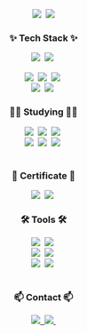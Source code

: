 <div align="center">
  <img src="https://github.com/user-attachments/assets/0d901196-6fce-46e4-8832-d44632dd9e95" />&nbsp
  <img src="https://readme-typing-svg.demolab.com?font=Fira+Code&weight=1000&pause=1000&color=B6D6F7&center=true&vCenter=true&width=435&lines=Learning+AI+and+Data+Science+on+FoodTech">
</div>

<!--내용 부분-->
<h3 align="center">✨ Tech Stack ✨</h3>
<div align="center">
  <img src="https://img.shields.io/badge/python-3670A0?style=for-the-badge&logo=python&logoColor=ffdd54" />&nbsp
  <img src="https://img.shields.io/badge/ChatGPT-000000?style=for-the-badge&logo=openai&logoColor=white" />&nbsp
</div>

<br>

<div align="center">
  <img src="https://img.shields.io/badge/NumPy-013243?style=for-the-badge&logo=NumPy&logoColor=white" />&nbsp
  <img src="https://img.shields.io/badge/Pandas-150458?style=for-the-badge&logo=Pandas&logoColor=white" />&nbsp
  <img src="https://img.shields.io/badge/PyTorch-EE4C2C?style=for-the-badge&logo=PyTorch&logoColor=white" />&nbsp;
</div>
<div align="center">
  <img src="https://img.shields.io/badge/Matplotlib-11557C?style=for-the-badge&logo=Matplotlib&logoColor=white" />&nbsp
  <img src="https://img.shields.io/badge/Seaborn-3776AB?style=for-the-badge&logo=Seaborn&logoColor=white" />&nbsp
</div>


<h3 align="center">👨‍🎓 Studying 👨‍🎓</h3>
<div align="center">
  <img src="https://img.shields.io/badge/Scikit--learn-F7931E?style=for-the-badge&logo=scikit-learn&logoColor=white" />&nbsp
  <img src="https://img.shields.io/badge/Spark-E25A1C?style=for-the-badge&logo=apachespark&logoColor=white" />&nbsp
  <img src="https://img.shields.io/badge/SQL-003B57?style=for-the-badge&logo=MySQL&logoColor=white" />&nbsp
</div>

<div align="center">
  <img src="https://img.shields.io/badge/OpenCV-5C3EE8?style=for-the-badge&logo=OpenCV&logoColor=white" />&nbsp
  <img src="https://img.shields.io/badge/R-276DC3?style=for-the-badge&logo=R&logoColor=white" />&nbsp
  <img src="https://img.shields.io/badge/Linux-000000?style=for-the-badge&logo=linux&logoColor=white" />&nbsp
</div>
<br>

<h3 align="center">📝 Certificate 📝</h3>
<div align="center">
  <img src="https://img.shields.io/badge/ADsP-276DC3?style=for-the-badge&logo=R&logoColor=white" />&nbsp
  <img src="https://img.shields.io/badge/SQLD(studying)-003B57?style=for-the-badge&logo=MySQL&logoColor=white" />&nbsp
<br>
  
<h3 align="center">🛠 Tools 🛠</h3>
<div align="center">
  <img src="https://img.shields.io/badge/github-181717.svg?style=for-the-badge&logo=github&logoColor=white" />&nbsp
  <img src="https://img.shields.io/badge/Notion-F3F3F3.svg?style=for-the-badge&logo=notion&logoColor=black" />&nbsp
</div>

<div align="center">
  <img src="https://img.shields.io/badge/PyCharm-000000?style=for-the-badge&logo=PyCharm&logoColor=white" />&nbsp
  <img src="https://img.shields.io/badge/Visual_Studio_Code-007ACC?style=for-the-badge&logo=Visual%20Studio%20Code&logoColor=white" />&nbsp
</div>
<div align="center">
  <img src="https://img.shields.io/badge/Jupyter-F37626?style=for-the-badge&logo=Jupyter&logoColor=white" />&nbsp
  <img src="https://img.shields.io/badge/HuggingFace-FFBF00?style=for-the-badge&logo=HuggingFace&logoColor=white" />&nbsp
</div>
<br>

<h3 align="center">📫 Contact 📫</h3>
<div align="center">
  <a href="https://velog.io/@cook_tech_uk">
    <img src="https://img.shields.io/badge/Velog-1EBC8F?style=for-the-badge&logo=velog&logoColor=white" />&nbsp
  </a>
  <a href="mailto:alex0802@naver.com">
    <img src="https://img.shields.io/badge/alex0802@naver.com-03C75A?style=for-the-badge&logo=Naver&logoColor=white" />&nbsp;
  </a>
</div>
